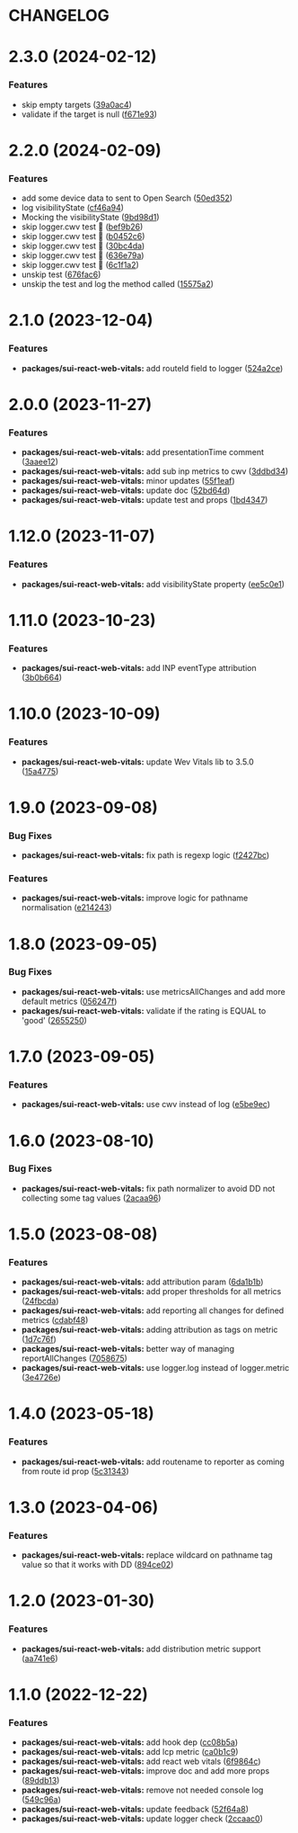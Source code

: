 # CHANGELOG

# 2.3.0 (2024-02-12)


### Features

* skip empty targets ([39a0ac4](https://github.com/SUI-Components/sui/commit/39a0ac45cd59f091521345269f4e7323a582b303))
* validate if the target is null ([f671e93](https://github.com/SUI-Components/sui/commit/f671e9378797525386dfcfe9399f33e6cac6fd87))



# 2.2.0 (2024-02-09)


### Features

* add some device data to sent to Open Search ([50ed352](https://github.com/SUI-Components/sui/commit/50ed352bc4d6b14ba40e95d11c857021ae0cd0c0))
* log visibilityState ([cf46a94](https://github.com/SUI-Components/sui/commit/cf46a9403ed070a669b9893697539ca7f49175f9))
* Mocking the visibilityState ([9bd98d1](https://github.com/SUI-Components/sui/commit/9bd98d113227474f05a247998186309c1af75fe3))
* skip logger.cwv test 🙈 ([bef9b26](https://github.com/SUI-Components/sui/commit/bef9b2648404c7b7bf3e02a42fdedd0f2c46aec8))
* skip logger.cwv test 🙈 ([b0452c6](https://github.com/SUI-Components/sui/commit/b0452c6fc93bb8c893607f7224bcfb0158409c3d))
* skip logger.cwv test 🙈 ([30bc4da](https://github.com/SUI-Components/sui/commit/30bc4da64fe905b1af7699419576b3869a4a0568))
* skip logger.cwv test 🙈 ([636e79a](https://github.com/SUI-Components/sui/commit/636e79a58bc9f1a12ef081be6fafcc26a642bc9c))
* skip logger.cwv test 🙈 ([6c1f1a2](https://github.com/SUI-Components/sui/commit/6c1f1a28b7f0cec00e6b9e4fea7c3b5042eb8d19))
* unskip test ([676fac6](https://github.com/SUI-Components/sui/commit/676fac613935500b8976aa4cb39dbe4736a0f471))
* unskip the test and log the method called ([15575a2](https://github.com/SUI-Components/sui/commit/15575a2b1337fcbcf9ad6eb0785b89fb11832b96))



# 2.1.0 (2023-12-04)


### Features

* **packages/sui-react-web-vitals:** add routeId field to logger ([524a2ce](https://github.com/SUI-Components/sui/commit/524a2ced234c8e24f3d636bc1c7a69ffef4f57ad))



# 2.0.0 (2023-11-27)


### Features

* **packages/sui-react-web-vitals:** add presentationTime comment ([3aaee12](https://github.com/SUI-Components/sui/commit/3aaee12327952c0fa6919a424fb36c4ac2d344c8))
* **packages/sui-react-web-vitals:** add sub inp metrics to cwv ([3ddbd34](https://github.com/SUI-Components/sui/commit/3ddbd34428e23b7b384780c21d6a84e58ef44fb3))
* **packages/sui-react-web-vitals:** minor updates ([55f1eaf](https://github.com/SUI-Components/sui/commit/55f1eaf0c2779522fef4e1421c02197aa32909d4))
* **packages/sui-react-web-vitals:** update doc ([52bd64d](https://github.com/SUI-Components/sui/commit/52bd64d4aea798efe2ed8b46d645ef96258c2063))
* **packages/sui-react-web-vitals:** update test and props ([1bd4347](https://github.com/SUI-Components/sui/commit/1bd4347296bfebb1e7b48e6ee3c59d7a88e2c58d))



# 1.12.0 (2023-11-07)


### Features

* **packages/sui-react-web-vitals:** add visibilityState property ([ee5c0e1](https://github.com/SUI-Components/sui/commit/ee5c0e1f6052f0b006dd825654ef8f3bf79abd1d))



# 1.11.0 (2023-10-23)


### Features

* **packages/sui-react-web-vitals:** add INP eventType attribution ([3b0b664](https://github.com/SUI-Components/sui/commit/3b0b6645c7637b93dc318f61dd44faa863e81d1c))



# 1.10.0 (2023-10-09)


### Features

* **packages/sui-react-web-vitals:** update Wev Vitals lib to 3.5.0 ([15a4775](https://github.com/SUI-Components/sui/commit/15a47759b5580af5af748940859415f7e1aba334))



# 1.9.0 (2023-09-08)


### Bug Fixes

* **packages/sui-react-web-vitals:** fix path is regexp logic ([f2427bc](https://github.com/SUI-Components/sui/commit/f2427bc686f81464e869adc4dabc2b006ed5b006))


### Features

* **packages/sui-react-web-vitals:** improve logic for pathname normalisation ([e214243](https://github.com/SUI-Components/sui/commit/e214243bdcd3f23dacdb1e91e2abd1fdc55aa8ee))



# 1.8.0 (2023-09-05)


### Bug Fixes

* **packages/sui-react-web-vitals:** use metricsAllChanges and add more default metrics ([056247f](https://github.com/SUI-Components/sui/commit/056247fda7af44e0ce19ddce7fe1dc281160ef27))
* **packages/sui-react-web-vitals:** validate if the rating is EQUAL to 'good' ([2655250](https://github.com/SUI-Components/sui/commit/265525050f7bbcf906ede1acf2efb22fc4febf23))



# 1.7.0 (2023-09-05)


### Features

* **packages/sui-react-web-vitals:** use cwv instead of log ([e5be9ec](https://github.com/SUI-Components/sui/commit/e5be9ecc49d33db9b5201efe88b510632d5fa413))



# 1.6.0 (2023-08-10)


### Bug Fixes

* **packages/sui-react-web-vitals:** fix path normalizer to avoid DD not collecting some tag values ([2acaa96](https://github.com/SUI-Components/sui/commit/2acaa96b46df2fa3ed83036424c08324a280de77))



# 1.5.0 (2023-08-08)


### Features

* **packages/sui-react-web-vitals:** add attribution param ([6da1b1b](https://github.com/SUI-Components/sui/commit/6da1b1b541f31247a2d45f19060477c53d25b294))
* **packages/sui-react-web-vitals:** add proper thresholds for all metrics ([24fbcda](https://github.com/SUI-Components/sui/commit/24fbcda3c6817cf45dcfb64526f0db9ff1dadfe5))
* **packages/sui-react-web-vitals:** add reporting all changes for defined metrics ([cdabf48](https://github.com/SUI-Components/sui/commit/cdabf48f42ddf12c017d5970900e928f1ae9579c))
* **packages/sui-react-web-vitals:** adding attribution as tags on metric ([1d7c76f](https://github.com/SUI-Components/sui/commit/1d7c76ff7c9a2d775eef49f8802ffaf1b6f8e000))
* **packages/sui-react-web-vitals:** better way of managing reportAllChanges ([7058675](https://github.com/SUI-Components/sui/commit/70586755f10c7c2955b4d7811c23a8a16b7468c1))
* **packages/sui-react-web-vitals:** use logger.log instead of logger.metric ([3e4726e](https://github.com/SUI-Components/sui/commit/3e4726e6516cb30c644847e8cc941b58734642e6))



# 1.4.0 (2023-05-18)


### Features

* **packages/sui-react-web-vitals:** add routename to reporter as coming from route id prop ([5c31343](https://github.com/SUI-Components/sui/commit/5c31343834149cd3ca0183e0d66668c92fc55131))



# 1.3.0 (2023-04-06)


### Features

* **packages/sui-react-web-vitals:** replace wildcard on pathname tag value so that it works with DD ([894ce02](https://github.com/SUI-Components/sui/commit/894ce026e7089e962f9e5ab16c94d5a5e82a4ef7))



# 1.2.0 (2023-01-30)


### Features

* **packages/sui-react-web-vitals:** add distribution metric support ([aa741e6](https://github.com/SUI-Components/sui/commit/aa741e6d2e7899f9eba083b4d144fad1918baeae))



# 1.1.0 (2022-12-22)


### Features

* **packages/sui-react-web-vitals:** add hook dep ([cc08b5a](https://github.com/SUI-Components/sui/commit/cc08b5a6a091337efbaddedaf948e931a97bfaa2))
* **packages/sui-react-web-vitals:** add lcp metric ([ca0b1c9](https://github.com/SUI-Components/sui/commit/ca0b1c9da7d78d1269823e094dccb6b1dac6cb73))
* **packages/sui-react-web-vitals:** add react web vitals ([6f9864c](https://github.com/SUI-Components/sui/commit/6f9864c2300c760557a4a061aa53b928bb9c3fd2))
* **packages/sui-react-web-vitals:** improve doc and add more props ([89ddb13](https://github.com/SUI-Components/sui/commit/89ddb132d7f6603449ff9b621ba52fe0c0dd2bb7))
* **packages/sui-react-web-vitals:** remove not needed console log ([549c96a](https://github.com/SUI-Components/sui/commit/549c96ae507445d46702573c154acb7c2cb8c8d0))
* **packages/sui-react-web-vitals:** update feedback ([52f64a8](https://github.com/SUI-Components/sui/commit/52f64a8ea7587a94a821e88cc72bcd8d629abdf1))
* **packages/sui-react-web-vitals:** update logger check ([2ccaac0](https://github.com/SUI-Components/sui/commit/2ccaac0fa1d09dc24177e80d743ee65b3c83e184))